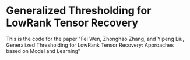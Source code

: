 # Generalized Thresholding for LowRank Tensor Recovery

This is the code for the paper "Fei Wen, Zhonghao Zhang, and Yipeng Liu, Generalized Thresholding for LowRank Tensor Recovery: Approaches based on Model and Learning"
